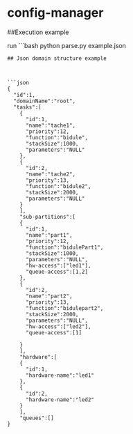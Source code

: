 # config-manager

##Execution example

run ```bash
  python parse.py example.json
```
## Json domain structure example



```json
{
  "id":1,
  "domainName":"root",
  "tasks":[
    {
      "id":1,
      "name":"tache1",
      "priority":12,
      "function":"bidule",
      "stackSize":1000,
      "parameters":"NULL"
    },
    {
      "id":2,
      "name":"tache2",
      "priority":13,
      "function":"bidule2",
      "stackSize":2000,
      "parameters":"NULL"
    }
    ],
    "sub-partitions":[
    {
      "id":1,
      "name":"part1",
      "priority":12,
      "function":"bidulePart1",
      "stackSize":1000,
      "parameters":"NULL",
      "hw-access":["led1"],
      "queue-access":[1,2]
    },
    {
      "id":2,
      "name":"part2",
      "priority":13,
      "function":"bidulepart2",
      "stackSize":2000,
      "parameters":"NULL",
      "hw-access":["led2"],
      "queue-access":[1]

    }
    ],
    "hardware":[
    {
      "id":1,
      "hardware-name":"led1"
    },
    {
      "id":2,
      "hardware-name":"led2"
    }
    ],
    "queues":[]
}




```
